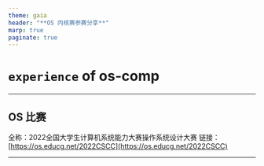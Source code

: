 ```yaml
---
theme: gaia
header: "**OS 内核赛参赛分享**"
marp: true
paginate: true
---
```


<!-- _class: lead -->
# `experience` of os-comp

---

## OS 比赛

全称：2022全国大学生计算机系统能力大赛操作系统设计大赛
链接：[https://os.educg.net/2022CSCC](https://os.educg.net/2022CSCC)

---